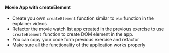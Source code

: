 #### Movie App with createElement

- Create you own `createElement` function similar to `elm` function in the explainer videos
- Refactor the movie watch list app created in the previous exercise to use `createElement` function to create DOM element in the app.
- You can copy your code form previous exercise and refactor
- Make sure all the functionality of the application works properly
